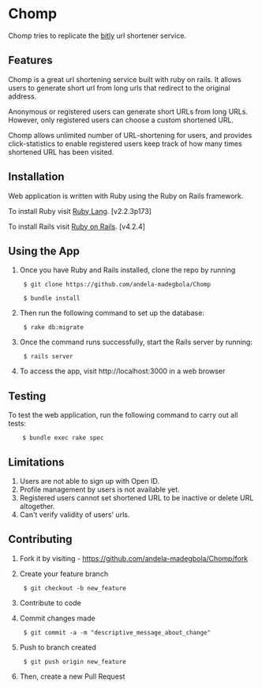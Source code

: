 
# Chomp

Chomp tries to replicate the [bitly](https://www.bit.ly) url shortener service.


## Features

Chomp is a great url shortening service built with ruby on rails. It allows users to generate short url from long urls that redirect to the original address.

Anonymous or registered users can generate short URLs from long URLs. However, only registered users can choose a custom shortened URL.

Chomp allows unlimited number of URL-shortening for users, and provides click-statistics to enable registered users keep track of how many times shortened URL has been visited.


## Installation
Web application is written with Ruby using the Ruby on Rails framework.

To install Ruby visit [Ruby Lang](https://www.ruby-lang.org). [v2.2.3p173]

To install Rails visit [Ruby on Rails](http://rubyonrails.org/). [v4.2.4]


## Using the App

1. Once you have Ruby and Rails installed, clone the repo by running

        $ git clone https://github.com/andela-madegbola/Chomp

        $ bundle install

3. Then run the following command to set up the database:

        $ rake db:migrate

4. Once the command runs successfully, start the Rails server by running:

        $ rails server

4. To access the app, visit http://localhost:3000 in a web browser

## Testing

To test the web application, run the following command to carry out all tests:

        $ bundle exec rake spec


## Limitations
1. Users are not able to sign up with Open ID.
2. Profile management by users is not available yet.
3. Registered users cannot set shortened URL to be inactive or delete URL altogether.
4. Can't verify validity of users' urls.

## Contributing

1. Fork it by visiting - https://github.com/andela-madegbola/Chomp/fork

2. Create your feature branch

        $ git checkout -b new_feature

3. Contribute to code

4. Commit changes made

        $ git commit -a -m "descriptive_message_about_change"

5. Push to branch created

        $ git push origin new_feature

6. Then, create a new Pull Request
